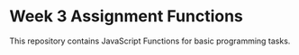# Week 3 Assignment Functions 
This repository contains JavaScript Functions for basic programming tasks.
